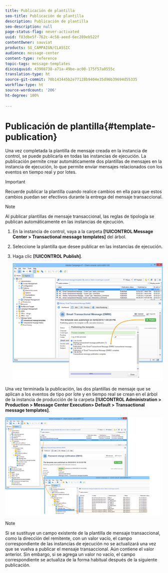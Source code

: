 ```yaml
---
title: Publicación de plantilla
seo-title: Publicación de plantilla
description: Publicación de plantilla
seo-description: null
page-status-flag: never-activated
uuid: f83dbe5f-762c-4c58-aeed-6ec289eb522f
contentOwner: sauviat
products: SG_CAMPAIGN/CLASSIC
audience: message-center
content-type: reference
topic-tags: message-templates
discoiquuid: 43908738-a71a-49be-ac00-175f57a0555c
translation-type: ht
source-git-commit: 70b143445b2e77128b9404e35d96b39694d55335
workflow-type: ht
source-wordcount: '206'
ht-degree: 100%

---
```



# Publicación de plantilla{#template-publication}

Una vez completada la plantilla de mensaje creada en la instancia de control, se puede publicarla en todas las instancias de ejecución. La publicación permite crear automáticamente dos plantillas de mensajes en la instancia de ejecución, lo que permite enviar mensajes relacionados con los eventos en tiempo real y por lotes.

>[!IMPORTANT]
>
>Recuerde publicar la plantilla cuando realice cambios en ella para que estos cambios puedan ser efectivos durante la entrega del mensaje transaccional.

>[!NOTE]
>
>Al publicar plantillas de mensaje transaccional, las reglas de tipología se publican automáticamente en las instancias de ejecución.

1. En la instancia de control, vaya a la carpeta **[!UICONTROL Message Center > Transactional message templates]** del árbol.
1. Seleccione la plantilla que desee publicar en las instancias de ejecución.
1. Haga clic **[!UICONTROL Publish]**.

   ![](assets/messagecenter_publish_model_008.png)

Una vez terminada la publicación, las dos plantillas de mensaje que se aplican a los eventos de tipo por lote y en tiempo real se crean en el árbol de la instancia de producción de la carpeta **[!UICONTROL Administration > Production > Message Center Execution> Default > Transactional message templates]**.

![](assets/messagecenter_deployed_model_001.png)

>[!NOTE]
>
>Si se sustituye un campo existente de la plantilla de mensaje transaccional, como la dirección del remitente, con un valor vacío, el campo correspondiente de las instancias de ejecución no se actualizará una vez que se vuelva a publicar el mensaje transaccional. Aún contiene el valor anterior. Sin embargo, si se agrega un valor no vacío, el campo correspondiente se actualiza de la forma habitual después de la siguiente publicación.
